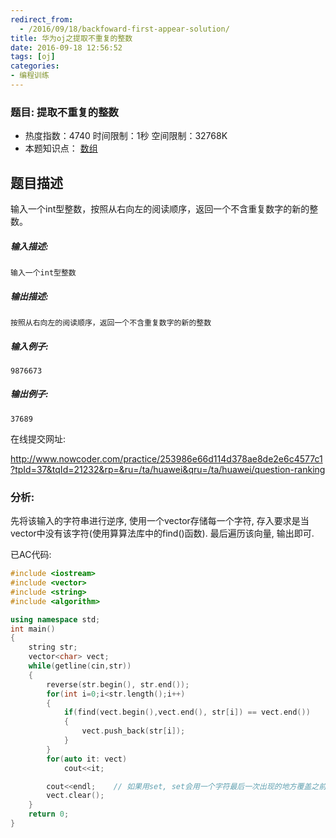 ```yaml
---
redirect_from:
  - /2016/09/18/backfoward-first-appear-solution/
title: 华为oj之提取不重复的整数
date: 2016-09-18 12:56:52
tags: [oj]
categories:
- 编程训练
---
```


### 题目: 提取不重复的整数

- 热度指数：4740    时间限制：1秒    空间限制：32768K
- 本题知识点： [数组](http://www.nowcoder.com/questionCenter?questionTypes=000100&mutiTagIds=578)


## 题目描述

输入一个int型整数，按照从右向左的阅读顺序，返回一个不含重复数字的新的整数。

##### **输入描述:**

```
输入一个int型整数
```

##### **输出描述:**

```
按照从右向左的阅读顺序，返回一个不含重复数字的新的整数
```

##### **输入例子:**

```
9876673

```

##### **输出例子:**

```
37689
```



在线提交网址:

http://www.nowcoder.com/practice/253986e66d114d378ae8de2e6c4577c1?tpId=37&tqId=21232&rp=&ru=/ta/huawei&qru=/ta/huawei/question-ranking



### 分析:

先将该输入的字符串进行逆序, 使用一个vector存储每一个字符, 存入要求是当vector中没有该字符(使用算算法库中的find()函数). 最后遍历该向量, 输出即可.



已AC代码:

```cpp
#include <iostream>
#include <vector>
#include <string>
#include <algorithm>

using namespace std;
int main()
{
	string str;
	vector<char> vect;
	while(getline(cin,str))
	{
		reverse(str.begin(), str.end());		
		for(int i=0;i<str.length();i++)
		{
			if(find(vect.begin(),vect.end(), str[i]) == vect.end())
			{
				vect.push_back(str[i]);  
			}
		}
		for(auto it: vect)
			cout<<it;

		cout<<endl;    // 如果用set, set会用一个字符最后一次出现的地方覆盖之前的, 此处不能用
		vect.clear();
	}
	return 0; 
}
```





